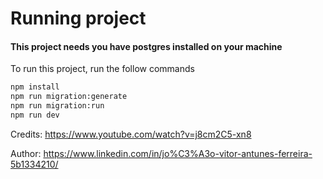 # Running project

#### This project needs you have postgres installed on your machine


To run this project, run the follow commands
```bash
npm install
npm run migration:generate
npm run migration:run
npm run dev
```

Credits: https://www.youtube.com/watch?v=j8cm2C5-xn8

Author: https://www.linkedin.com/in/jo%C3%A3o-vitor-antunes-ferreira-5b1334210/